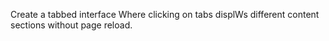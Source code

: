 Create a tabbed interface Where clicking on tabs displWs different content sections without page reload.